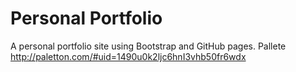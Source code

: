 # Personal Portfolio
A personal portfolio site using Bootstrap and GitHub pages.
Pallete http://paletton.com/#uid=1490u0k2ljc6hnI3vhb50fr6wdx
